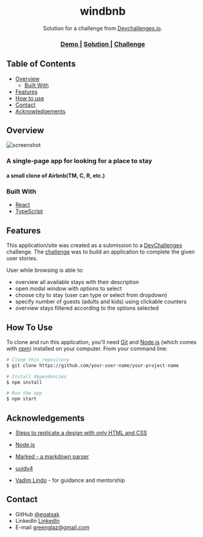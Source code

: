 <!-- Please update value in the {}  -->

<h1 align="center">windbnb</h1>

<div align="center">
   Solution for a challenge from  <a href="http://devchallenges.io" target="_blank">Devchallenges.io</a>.
</div>

<div align="center">
  <h3>
    <a href="https://superb-creponne-a1df7b.netlify.app/">
      Demo
    </a>
    <span> | </span>
    <a href="https://devchallenges.io/solutions/XFVDum7r3mHj5eUtIYFC">
      Solution
    </a>
    <span> | </span>
    <a href="https://devchallenges.io/challenges/3JFYedSOZqAxYuOCNmYD">
      Challenge
    </a>
  </h3>
</div>

<!-- TABLE OF CONTENTS -->

## Table of Contents

- [Overview](#overview)
  - [Built With](#built-with)
- [Features](#features)
- [How to use](#how-to-use)
- [Contact](#contact)
- [Acknowledgements](#acknowledgements)

<!-- OVERVIEW -->

## Overview

![screenshot](https://user-images.githubusercontent.com/103357389/174784699-e34ddc0d-5247-4388-a550-925258fe9c95.JPG)

### A single-page app for looking for a place to stay

#### a small clone of Airbnb(TM, C, R, etc.)

### Built With

<!-- This section should list any major frameworks that you built your project using. Here are a few examples.-->

- [React](https://reactjs.org/)
- [TypeScript](https://www.typescriptlang.org/)

## Features

<!-- List the features of your application or follow the template. Don't share the figma file here :) -->

This application/site was created as a submission to a [DevChallenges](https://devchallenges.io/challenges) challenge. The [challenge](https://devchallenges.io/challenges/3JFYedSOZqAxYuOCNmYD) was to build an application to complete the given user stories.

User while browsing is able to:

- overview all available stays with their description
- open modal window with options to select
- choose city to stay (user can type or select from dropdown)
- specify number of guests (adults and kids) using clickable counters
- overview stays filtered according to the options selected

## How To Use

<!-- Example: -->

To clone and run this application, you'll need [Git](https://git-scm.com) and [Node.js](https://nodejs.org/en/download/) (which comes with [npm](http://npmjs.com)) installed on your computer. From your command line:

```bash
# Clone this repository
$ git clone https://github.com/your-user-name/your-project-name

# Install dependencies
$ npm install

# Run the app
$ npm start
```

## Acknowledgements

<!-- This section should list any articles or add-ons/plugins that helps you to complete the project. This is optional but it will help you in the future. For example: -->

- [Steps to replicate a design with only HTML and CSS](https://devchallenges-blogs.web.app/how-to-replicate-design/)
- [Node.js](https://nodejs.org/)
- [Marked - a markdown parser](https://github.com/chjj/marked)
- [uuidv4](https://www.npmjs.com/package/uuidv4)

- [Vadim Lindo](https://github.com/Vadimchesh) - for guidance and mentorship

## Contact

- GitHub [@egatsak](https://github.com/egatsak)
- LinkedIn [LinkedIn](https://www.linkedin.com/in/yauheni-hatsak-39312023b/)
- E-mail [greenglaz@gmail.com](mailto:greenglaz@gmail.com)
